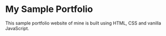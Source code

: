 # My Sample Portfolio
This sample portfolio website of mine is built using HTML, CSS and vanilla JavaScript.
